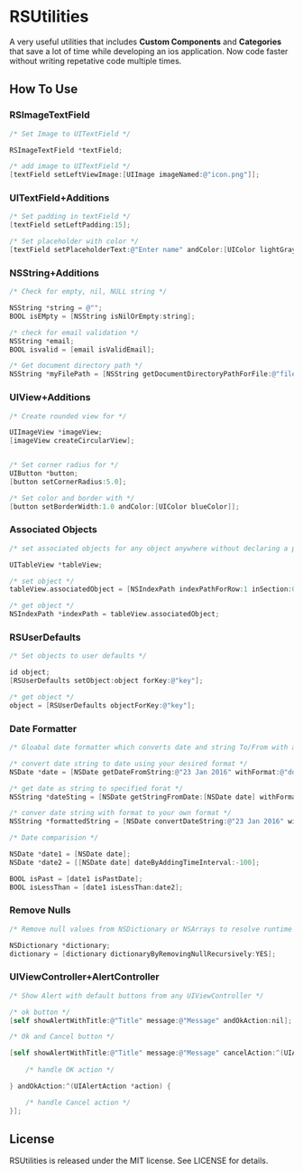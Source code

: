 # RSUtilities

A very useful utilities that includes **Custom Components** and **Categories** that save a lot of time while developing an ios application. Now code faster without writing repetative code multiple times.

## How To Use

### RSImageTextField

```objective-c
/* Set Image to UITextField */

RSImageTextField *textField;

/* add image to UITextField */
[textField setLeftViewImage:[UIImage imageNamed:@"icon.png"]];
```

### UITextField+Additions

```objective-c
/* Set padding in textField */
[textField setLeftPadding:15];

/* Set placeholder with color */
[textField setPlaceholderText:@"Enter name" andColor:[UIColor lightGrayColor]];
```

### NSString+Additions

```objective-c
/* Check for empty, nil, NULL string */

NSString *string = @"";
BOOL isEMpty = [NSString isNilOrEmpty:string];

/* check for email validation */
NSString *email;
BOOL isvalid = [email isValidEmail];

/* Get document directory path */
NSString *myFilePath = [NSString getDocumentDirectoryPathForFile:@"filePath"];
```

### UIView+Additions

```objective-c
/* Create rounded view for */

UIImageView *imageView;
[imageView createCircularView];


/* Set corner radius for */
UIButton *button;
[button setCornerRadius:5.0];

/* Set color and border with */
[button setBorderWidth:1.0 andColor:[UIColor blueColor]];
```

### Associated Objects

```objective-c
/* set associated objects for any object anywhere without declaring a property/variable */

UITableView *tableView;

/* set object */
tableView.associatedObject = [NSIndexPath indexPathForRow:1 inSection:0];

/* get object */
NSIndexPath *indexPath = tableView.associatedObject;
```

### RSUserDefaults

```objective-c
/* Set objects to user defaults */

id object;
[RSUserDefaults setObject:object forKey:@"key"];

/* get object */
object = [RSUserDefaults objectForKey:@"key"];
```

### Date Formatter

```objective-c
/* Gloabal date formatter which converts date and string To/From with any format */

/* convert date string to date using your desired format */
NSDate *date = [NSDate getDateFromString:@"23 Jan 2016" withFormat:@"dd MMM yyyy"];

/* get date as string to specified forat */
NSString *dateSting = [NSDate getStringFromDate:[NSDate date] withFormat:@"MMM dd yyyy"];

/* conver date string with format to your own format */
NSString *formattedString = [NSDate convertDateString:@"23 Jan 2016" withFormat:@"dd MMM yyyy" toFormat:@"MM-dd-yyyy"];

/* Date comparision */

NSDate *date1 = [NSDate date];
NSDate *date2 = [[NSDate date] dateByAddingTimeInterval:-100];

BOOL isPast = [date1 isPastDate];
BOOL isLessThan = [date1 isLessThan:date2];
```

### Remove Nulls

```objective-c
/* Remove null values from NSDictionary or NSArrays to resolve runtime crashes */

NSDictionary *dictionary;
dictionary = [dictionary dictionaryByRemovingNullRecursively:YES];
```

### UIViewController+AlertController

```objective-c
/* Show Alert with default buttons from any UIViewController */

/* ok button */
[self showAlertWithTitle:@"Title" message:@"Message" andOkAction:nil];

/* Ok and Cancel button */

[self showAlertWithTitle:@"Title" message:@"Message" cancelAction:^(UIAlertAction *action) {
    
    /* handle OK action */

} andOkAction:^(UIAlertAction *action) {

    /* handle Cancel action */
}];
```

## License

RSUtilities is released under the MIT license. See LICENSE for details.
